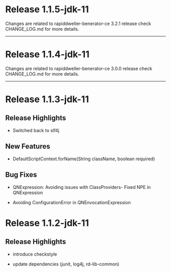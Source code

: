 # Release 1.1.5-jdk-11

Changes are related to rapiddweller-benerator-ce 3.2.1 release check CHANGE_LOG.md for more details.

---

# Release 1.1.4-jdk-11

Changes are related to rapiddweller-benerator-ce 3.0.0 release check CHANGE_LOG.md for more details.

---

# Release 1.1.3-jdk-11

## Release Highlights

* Switched back to slf4j

## New Features

* DefaultScriptContext.forName(String className, boolean required)

## Bug Fixes

* QNExpression: Avoiding issues with ClassProviders- Fixed NPE in QNExpression

* Avoiding ConfigurationError in QNEnvocationExpression

# Release 1.1.2-jdk-11

## Release Highlights

* introduce checkstyle

* update dependencies (junit, log4j, rd-lib-common)


